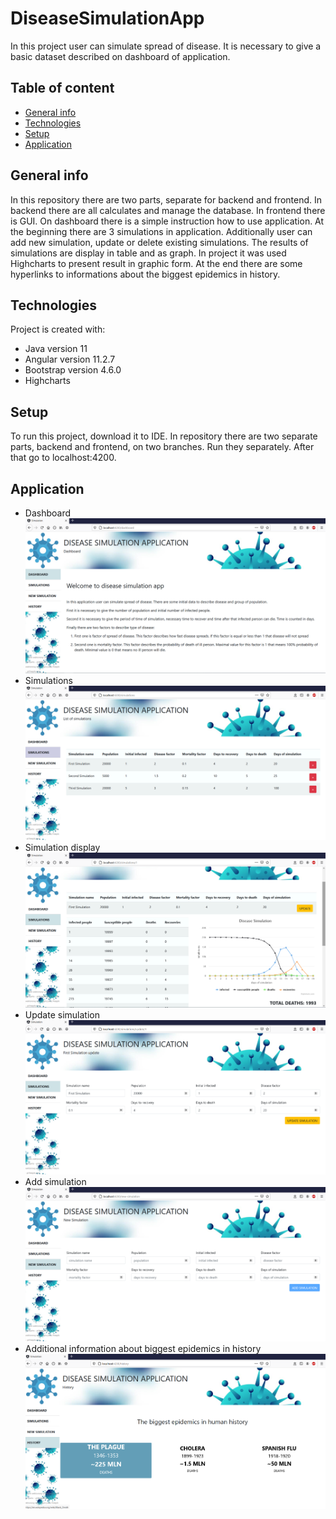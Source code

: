 # DiseaseSimulationApp

In this project user can simulate spread of disease. It is necessary to give a basic dataset described on dashboard of application.

## Table of content
* [General info](#general-info)
* [Technologies](#technologies)
* [Setup](#setup)
* [Application](#application)

## General info
In this repository there are two parts, separate for backend and frontend. In backend there are all calculates and manage the database. In frontend there is GUI.
On dashboard there is a simple instruction how to use application. At the beginning there are 3 simulations in application. Additionally user can add new simulation, update
or delete existing simulations. The results of simulations are display in table and as graph. In project it was used Highcharts to present result in graphic form. At the end
there are some hyperlinks to informations about the biggest epidemics in history.

## Technologies
Project is created with:
* Java version 11
* Angular version 11.2.7
* Bootstrap version 4.6.0
* Highcharts

## Setup
To run this project, download it to IDE. In repository there are two separate parts, backend and frontend, on two branches. Run they separately. After that go to localhost:4200.

## Application
* Dashboard
![Dashboard](./screens/img-1.png)
* Simulations
![Simulations](./screens/img-2.png)
* Simulation display
![Simulation](./screens/img-3.png)
* Update simulation
![Update](./screens/img-4.png)
* Add simulation
![Add0](./screens/img-5.png)
* Additional information about biggest epidemics in history
![Info](./screens/img-6.png)

